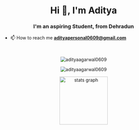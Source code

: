 <h1 align="center">Hi 👋, I'm Aditya</h1>
<h3 align="center">I'm an aspiring Student, from Dehradun</h3>

- 📫 How to reach me **adityapersonal0609@gmail.com**

<div align="center">
<br/>
<p><img align="center" src="https://github-readme-stats.vercel.app/api/top-langs?username=adityaagarwal0609&show_icons=true&locale=en&layout=compact" alt="adityaagarwal0609" /></p>

<p><img align="center" src="https://github-readme-streak-stats.herokuapp.com/?user=adityaagarwal0609&" alt="adityaagarwal0609" /></p>

<p>  <img src="https://github-readme-stats.vercel.app/api?username=AdityaAgarwal0609&hide_title=false&hide_rank=false&show_icons=true&include_all_commits=true&count_private=true&disable_animations=false&locale=en&hide_border=false" height="150" alt="stats graph"  />
</p>
</div>
